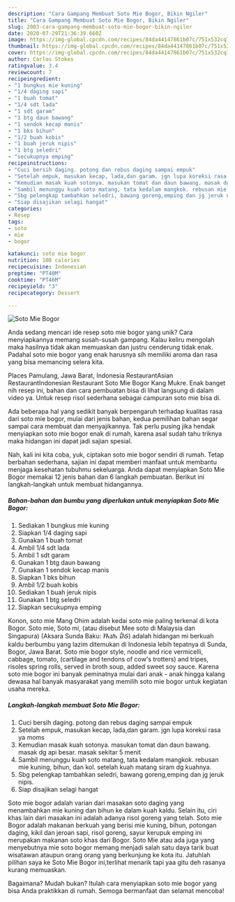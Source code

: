 ```yaml
---
description: "Cara Gampang Membuat Soto Mie Bogor, Bikin Ngiler"
title: "Cara Gampang Membuat Soto Mie Bogor, Bikin Ngiler"
slug: 2003-cara-gampang-membuat-soto-mie-bogor-bikin-ngiler
date: 2020-07-29T21:36:39.660Z
image: https://img-global.cpcdn.com/recipes/84da44147861b07c/751x532cq70/soto-mie-bogor-foto-resep-utama.jpg
thumbnail: https://img-global.cpcdn.com/recipes/84da44147861b07c/751x532cq70/soto-mie-bogor-foto-resep-utama.jpg
cover: https://img-global.cpcdn.com/recipes/84da44147861b07c/751x532cq70/soto-mie-bogor-foto-resep-utama.jpg
author: Carlos Stokes
ratingvalue: 3.4
reviewcount: 7
recipeingredient:
- "1 bungkus mie kuning"
- "1/4 daging sapi"
- "1 buah tomat"
- "1/4 sdt lada"
- "1 sdt garam"
- "1 btg daun bawang"
- "1 sendok kecap manis"
- "1 bks bihun"
- "1/2 buah kobis"
- "1 buah jeruk nipis"
- "1 btg seledri"
- "secukupnya emping"
recipeinstructions:
- "Cuci bersih daging. potong dan rebus daging sampai empuk"
- "Setelah empuk, masukan kecap, lada,dan garam. jgn lupa koreksi rasa ya moms"
- "Kemudian masak kuah sotonya. masukan tomat dan daun bawang. masak dg api besar. masak sekitar 5 menit"
- "Sambil menunggu kuah soto matang, tata kedalam mangkok. rebusan mie kuning, bihun, dan kol. setelah kuah matang siram dg kuahnya."
- "Sbg pelengkap tambahkan seledri, bawang goreng,emping dan jg jeruk nipis."
- "Siap disajikan selagi hangat"
categories:
- Resep
tags:
- soto
- mie
- bogor

katakunci: soto mie bogor 
nutrition: 108 calories
recipecuisine: Indonesian
preptime: "PT40M"
cooktime: "PT46M"
recipeyield: "3"
recipecategory: Dessert

---
```



![Soto Mie Bogor](https://img-global.cpcdn.com/recipes/84da44147861b07c/751x532cq70/soto-mie-bogor-foto-resep-utama.jpg)

Anda sedang mencari ide resep soto mie bogor yang unik? Cara menyiapkannya memang susah-susah gampang. Kalau keliru mengolah maka hasilnya tidak akan memuaskan dan justru cenderung tidak enak. Padahal soto mie bogor yang enak harusnya sih memiliki aroma dan rasa yang bisa memancing selera kita.

Places Pamulang, Jawa Barat, Indonesia RestaurantAsian RestaurantIndonesian Restaurant Soto Mie Bogor Kang Mukre. Enak banget nih resep ini, bahan dan cara pembuatan bisa di lihat langsung di dalam video ya. Untuk resep risol sederhana sebagai campuran soto mie bisa di.

Ada beberapa hal yang sedikit banyak berpengaruh terhadap kualitas rasa dari soto mie bogor, mulai dari jenis bahan, kedua pemilihan bahan segar sampai cara membuat dan menyajikannya. Tak perlu pusing jika hendak menyiapkan soto mie bogor enak di rumah, karena asal sudah tahu triknya maka hidangan ini dapat jadi sajian spesial.


Nah, kali ini kita coba, yuk, ciptakan soto mie bogor sendiri di rumah. Tetap berbahan sederhana, sajian ini dapat memberi manfaat untuk membantu menjaga kesehatan tubuhmu sekeluarga. Anda dapat menyiapkan Soto Mie Bogor memakai 12 jenis bahan dan 6 langkah pembuatan. Berikut ini langkah-langkah untuk membuat hidangannya.

<!--inarticleads1-->

##### Bahan-bahan dan bumbu yang diperlukan untuk menyiapkan Soto Mie Bogor:

1. Sediakan 1 bungkus mie kuning
1. Siapkan 1/4 daging sapi
1. Gunakan 1 buah tomat
1. Ambil 1/4 sdt lada
1. Ambil 1 sdt garam
1. Gunakan 1 btg daun bawang
1. Gunakan 1 sendok kecap manis
1. Siapkan 1 bks bihun
1. Ambil 1/2 buah kobis
1. Sediakan 1 buah jeruk nipis
1. Gunakan 1 btg seledri
1. Siapkan secukupnya emping


Konon, soto mie Mang Ohim adalah kedai soto mie paling terkenal di kota Bogor. Soto mie, Soto mi, (atau disebut Mee soto di Malaysia dan Singapura) (Aksara Sunda Baku: ᮞᮧᮒᮧ ᮙᮤᮈ) adalah hidangan mi berkuah kaldu berbumbu yang lazim ditemukan di Indonesia lebih tepatnya di Sunda, Bogor, Jawa Barat. Soto mie bogor style, noodle and rice vermicelli, cabbage, tomato, (cartilage and tendons of cow&#39;s trotters) and tripes, risoles spring rolls, served in broth soup, added sweet soy sauce. Karena soto mie bogor ini banyak peminatnya mulai dari anak - anak hingga kalang dewasa hal banyak masyarakat yang memilih soto mie bogor untuk kegiatan usaha mereka. 

<!--inarticleads2-->

##### Langkah-langkah membuat Soto Mie Bogor:

1. Cuci bersih daging. potong dan rebus daging sampai empuk
1. Setelah empuk, masukan kecap, lada,dan garam. jgn lupa koreksi rasa ya moms
1. Kemudian masak kuah sotonya. masukan tomat dan daun bawang. masak dg api besar. masak sekitar 5 menit
1. Sambil menunggu kuah soto matang, tata kedalam mangkok. rebusan mie kuning, bihun, dan kol. setelah kuah matang siram dg kuahnya.
1. Sbg pelengkap tambahkan seledri, bawang goreng,emping dan jg jeruk nipis.
1. Siap disajikan selagi hangat


Soto mie bogor adalah varian dari masakan soto daging yang menambahkan mie kuning dan bihun ke dalam kuah kaldu. Selain itu, ciri khas lain dari masakan ini adalah adanya risol goreng yang telah. Soto mie Bogor adalah makanan berkuah yang berisi mie kuning, bihun, potongan daging, kikil dan jeroan sapi, risol goreng, sayur kerupuk emping ini merupakan makanan soto khas dari Bogor. Soto Mie atau ada juga yang menyebutnya mie soto bogor memang menjadi salah satu daya tarik buat wisatawan ataupun orang orang yang berkunjung ke kota itu. Jatuhlah pilihan saya ke Soto Mie Bogor ini,terlihat menarik tapi yaa gitu deh rasanya kurang memuaskan. 

Bagaimana? Mudah bukan? Itulah cara menyiapkan soto mie bogor yang bisa Anda praktikkan di rumah. Semoga bermanfaat dan selamat mencoba!
